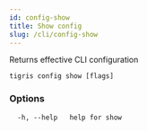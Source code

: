 ```yaml
---
id: config-show
title: Show config
slug: /cli/config-show
---
```


Returns effective CLI configuration

```shell
tigris config show [flags]
```

### Options

```
  -h, --help   help for show
```
